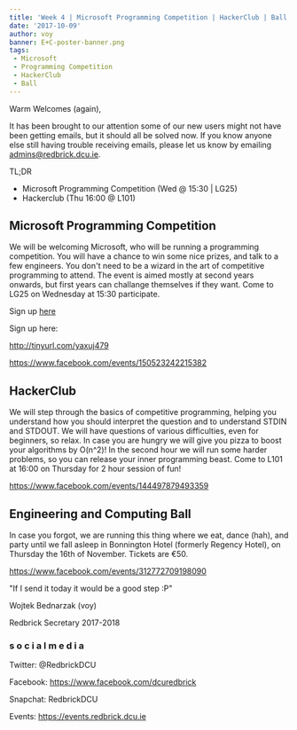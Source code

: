 ```yaml
---
title: 'Week 4 | Microsoft Programming Competition | HackerClub | Ball'
date: '2017-10-09'
author: voy
banner: E+C-poster-banner.png
tags:
 - Microsoft
 - Programming Competition
 - HackerClub
 - Ball
---
```


Warm Welcomes (again),

It has been brought to our attention some of our new users might not have been getting emails, but it should all be solved now. If you know anyone else still having trouble receiving emails, please let us know by emailing admins@redbrick.dcu.ie.

TL;DR
- Microsoft Programming Competition (Wed @ 15:30 | LG25)
- Hackerclub (Thu 16:00 @ L101)

<!-- more -->

## Microsoft Programming Competition

We will be welcoming Microsoft, who will be running a programming competition. You will have a chance to win some nice prizes, and talk to a few engineers. You don't need to be a wizard in the art of competitive programming to attend. The event is aimed mostly at second years onwards, but first years can challange themselves if they want. Come to LG25 on Wednesday at 15:30 participate.

Sign up [here](http://tinyurl.com/yaxuj479)

Sign up here:


http://tinyurl.com/yaxuj479


https://www.facebook.com/events/150523242215382

## HackerClub

We will step through the basics of competitive programming, helping you understand how you should interpret the question and to understand STDIN and STDOUT. We will have questions of various difficulties, even for beginners, so relax. In case you are hungry we will give you pizza to boost your algorithms by O(n^2)! In the second hour we will run some harder problems, so you can release your inner programming beast. Come to L101 at 16:00 on Thursday for 2 hour session of fun!

https://www.facebook.com/events/144497879493359

## Engineering and Computing Ball

In case you forgot, we are running this thing where we eat, dance (hah), and party until we fall asleep in Bonnington Hotel (formerly Regency Hotel), on Thursday the 16th of November. Tickets are €50.

https://www.facebook.com/events/312772709198090

"If I send it today it would be a good step :P"

Wojtek Bednarzak (voy)

Redbrick Secretary 2017-2018

### s o c i a l m e d i a

Twitter: @RedbrickDCU

Facebook: https://www.facebook.com/dcuredbrick

Snapchat: RedbrickDCU

Events: https://events.redbrick.dcu.ie
